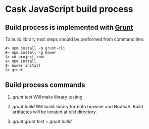 # Cask JavaScript build process

## Build process is implemented with [Grunt](http://gruntjs.com/)

To build library next steps should be performed from command line:

```
#> npm install -g grunt-cli
#> npm install -g bower
$> cd project_root
$> npm install
$> bower install
$> grunt
```

## Build process commands

1. *grunt test*
Will make library testing.

2. *grunt build*
Will build library for both browser and NodeJS.
Build artifactes will be located at *dist* directory.

3. *grunt*
*grunt test* + *grunt build*
